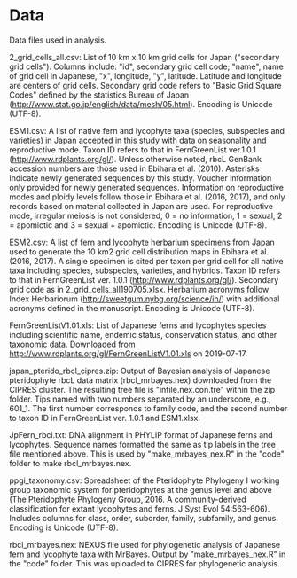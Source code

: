# Data

Data files used in analysis.

2_grid_cells_all.csv: List of 10 km x 10 km grid cells for Japan ("secondary
grid cells"). Columns include: "id", secondary grid cell code; 
"name", name of grid cell in Japanese, "x", longitude, "y", latitude.
Latitude and longitude are centers of grid cells.
Secondary grid code refers to "Basic Grid Square Codes" defined by the 
statistics Bureau of Japan (http://www.stat.go.jp/english/data/mesh/05.html).
Encoding is Unicode (UTF-8).

ESM1.csv: A list of native fern and lycophyte taxa (species, subspecies and varieties) 
in Japan accepted in this study with data on seasonality and reproductive mode. 
Taxon ID refers to that in FernGreenList ver.1.0.1 (http://www.rdplants.org/gl/). 
Unless otherwise noted, rbcL GenBank accession numbers are those used in Ebihara 
et al. (2010). Asterisks indicate newly generated sequences by this study. 
Voucher information only provided for newly generated sequences. 
Information on reproductive modes and ploidy levels follow those in Ebihara et 
al. (2016, 2017), and only records based on material collected in Japan are used. 
For reproductive mode, irregular meiosis is not considered, 0 = no information, 
1 = sexual, 2 = apomictic and 3 = sexual + apomictic.
Encoding is Unicode (UTF-8).

ESM2.csv: A list of fern and lycophyte herbarium specimens from Japan used to
generate the 10 km2 grid cell distribution maps in Ebihara et al. (2016, 2017). 
A single specimen is cited per taxon per grid cell for all native taxa including 
species, subspecies, varieties, and hybrids. Taxon ID refers to that in 
FernGreenList ver. 1.0.1 (http://www.rdplants.org/gl/). Secondary grid code as
in 2_grid_cells_all190705.xlsx. Herbarium acronyms follow Index Herbariorum (http://sweetgum.nybg.org/science/ih/) with additional acronyms defined in the
manuscript. Encoding is Unicode (UTF-8).

FernGreenListV1.01.xls: List of Japanese ferns and lycophytes species including
scientific name, endemic status, conservation status, and other taxonomic data. 
Downloaded from http://www.rdplants.org/gl/FernGreenListV1.01.xls on 2019-07-17.

japan_pterido_rbcl_cipres.zip: Output of Bayesian analysis of Japanese pteridophyte
rbcL data matrix (rbcl_mrbayes.nex) downloaded from the CIPRES cluster. The resulting
tree file is "infile.nex.con.tre" within the zip folder. Tips named with two numbers
separated by an underscore, e.g., 601_1. The first number corresponds to family code,
and the second number to taxon ID in FernGreenList ver. 1.0.1 and ESM1.xlsx.

JpFern_rbcl.txt: DNA alignment in PHYLIP format of Japanese ferns and lycophytes.
Sequence names formatted the same as tip labels in the tree file mentioned above.
This is used by "make_mrbayes_nex.R" in the "code" folder to make rbcl_mrbayes.nex.

ppgi_taxonomy.csv: Spreadsheet of the Pteridophyte Phylogeny I working group 
taxonomic system for pteridophytes at the genus level and above (The Pteridophyte 
Phylogeny Group, 2016. A community-derived classification for extant lycophytes 
and ferns. J Syst Evol 54:563-606). Includes columns for class, order, suborder, 
family, subfamily, and genus. Encoding is Unicode (UTF-8).

rbcl_mrbayes.nex: NEXUS file used for phylogenetic analysis of Japanese fern
and lycophyte taxa with MrBayes. Output by "make_mrbayes_nex.R" in the "code"
folder. This was uploaded to CIPRES for phylogenetic analysis.
